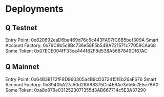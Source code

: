 # Deployments 

## Q Testnet 

Entry Point: 0x820692eaD6ba469d76c6c443FA97fC8B5bef309A
Smart Account Factory: 0x76C9b5c8Bc736e58F5b54BA721571c77059CAa68
Some Token: 0x07ECE004fF33ce444f82F8d538A5687849Df67AC

## Q Mainnet 

Entry Point: 0x64B38172fF8D960305a4B9cD372415fEb26aF676
Smart Account Factory: 0x3940bA27a50d28A98375Cc4E6Ae3db6e7E5c7BA0
Some Token: 0xa8c876e0312523071355d3AB667714c5E3A37290
